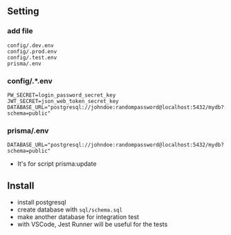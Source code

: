 ## Setting

### add file

```
config/.dev.env
config/.prod.env
config/.test.env
prisma/.env
```

### config/.\*.env

```
PW_SECRET=login_password_secret_key
JWT_SECRET=json_web_token_secret_key
DATABASE_URL="postgresql://johndoe:randompassword@localhost:5432/mydb?schema=public"
```

### prisma/.env

```
DATABASE_URL="postgresql://johndoe:randompassword@localhost:5432/mydb?schema=public"
```

- It's for script prisma:update

## Install

- install postgresql
- create database with `sql/schema.sql`
- make another database for integration test
- with VSCode, Jest Runner will be useful for the tests
